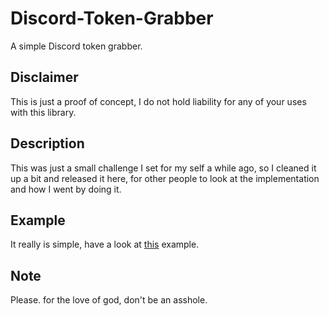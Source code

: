 # Discord-Token-Grabber
A simple Discord token grabber.

## Disclaimer
This is just a proof of concept, I do not hold liability for any of your uses with this library.

## Description
This was just a small challenge I set for my self a while ago, so I cleaned it up a bit
and released it here, for other people to look at the implementation and how I went by doing it.

## Example
It really is simple, have a look at [this](Example.cpp) example.

## Note
Please. for the love of god, don't be an asshole.
